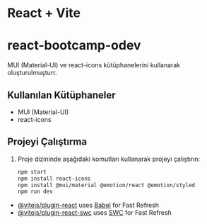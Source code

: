 # React + Vite
# react-bootcamp-odev

MUI (Material-UI) ve react-icons kütüphanelerini kullanarak oluşturulmuşturr.

## Kullanılan Kütüphaneler
- MUI (Material-UI)
- react-icons

## Projeyi Çalıştırma
1. Proje dizininde aşağıdaki komutları kullanarak projeyi çalıştırın:
    ```bash
    npm start
    npm install react-icons
    npm install @mui/material @emotion/react @emotion/styled
    npm run dev
    ```



- [@vitejs/plugin-react](https://github.com/vitejs/vite-plugin-react/blob/main/packages/plugin-react/README.md) uses [Babel](https://babeljs.io/) for Fast Refresh
- [@vitejs/plugin-react-swc](https://github.com/vitejs/vite-plugin-react-swc) uses [SWC](https://swc.rs/) for Fast Refresh
